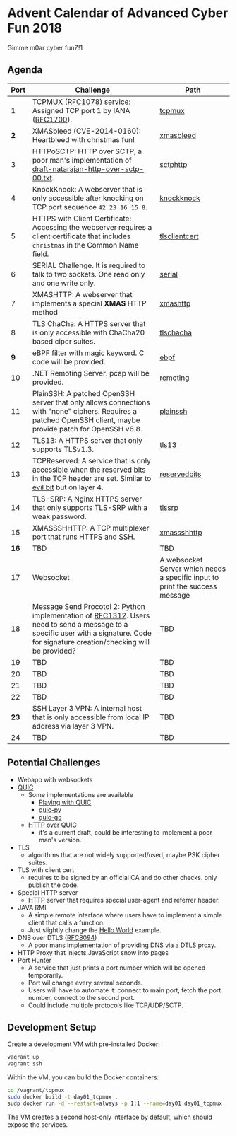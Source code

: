 # Advent Calendar of Advanced Cyber Fun 2018
Gimme m0ar cyber funZ!1

## Agenda

| Port | Challenge | Path |
| ---- | --------- | ---- |
| 1    | TCPMUX ([RFC1078](https://tools.ietf.org/html/rfc1078)) service: Assigned TCP port 1 by IANA ([RFC1700](https://tools.ietf.org/html/rfc1700)). | [tcpmux](tcpmux) 
| **2**    | XMASbleed (CVE-2014-0160): Heartbleed with christmas fun! | [xmasbleed](xmasbleed)
| 3    | HTTPoSCTP: HTTP over SCTP, a poor man's implementation of [draft-natarajan-http-over-sctp-00.txt](https://tools.ietf.org/html/draft-natarajan-http-over-sctp-00). | [sctphttp](sctphttp)
| 4    | KnockKnock: A webserver that is only accessible after knocking on TCP port sequence `42 23 16 15 8`. | [knockknock](knockknock)
| 5    | HTTPS with Client Certificate: Accessing the webserver requires a client certificate that includes `christmas` in the Common Name field. | [tlsclientcert](tlsclientcert)
| 6    | SERIAL Challenge. It is required to talk to two sockets. One read only and one write only. | [serial](serial)
| 7    | XMASHTTP: A webserver that implements a special **XMAS** HTTP method | [xmashttp](xmashttp)
| 8    | TLS ChaCha: A HTTPS server that is only accessible with ChaCha20 based ciper suites. | [tlschacha](tlschacha)
| **9**    | eBPF filter with magic keyword. C code will be provided. | [ebpf](ebpf)
| 10   | .NET Remoting Server. pcap will be provided. | [remoting](remoting)
| 11   | PlainSSH: A patched OpenSSH server that only allows connections with "none" ciphers. Requires a patched OpenSSH client, maybe provide patch for OpenSSH v6.8. | [plainssh](plainssh)
| 12   | TLS13: A HTTPS server that only supports TLSv1.3. | [tls13](tls13)
| 13   | TCPReserved: A service that is only accessible when the reserved bits in the TCP header are set. Similar to [evil bit](https://blog.benjojo.co.uk/post/evil-bit-RFC3514-real-world-usage) but on layer 4. | [reservedbits](reservedbits)
| 14   | TLS-SRP: A Nginx HTTPS server that only supports TLS-SRP with a weak password. | [tlssrp](tlssrp)
| 15   | XMASSSHHTTP: A TCP multiplexer port that runs HTTPS and SSH. | [xmassshhttp](xmassshhttp)
| **16**   | TBD | TBD
| 17   | Websocket | A websocket Server which needs a specific input to print the success message
| 18   | Message Send Procotol 2: Python implementation of [RFC1312](https://tools.ietf.org/html/rfc1312). Users need to send a message to a specific user with a signature. Code for signature creation/checking will be provided? | TBD
| 19   | TBD | TBD
| 20   | TBD | TBD
| 21   | TBD | TBD
| 22   | TBD | TBD
| **23**   | SSH Layer 3 VPN: A internal host that is only accessible from local IP address via layer 3 VPN. | TBD
| 24   | TBD | TBD

## Potential Challenges

* Webapp with websockets
* [QUIC](https://ma.ttias.be/googles-quic-protocol-moving-web-tcp-udp/)
    * Some implementations are available
        * [Playing with QUIC](https://www.chromium.org/quic/playing-with-quic)
        * [quic-py](https://github.com/ZhukovAlexander/quic-py)
        * [quic-go](https://github.com/lucas-clemente/quic-go)
    * [HTTP over QUIC](https://tools.ietf.org/html/draft-ietf-quic-http-03)
        * it's a current draft, could be interesting to implement a poor man's version.
* TLS
    * algorithms that are not widely supported/used, maybe PSK cipher suites.
* TLS with client cert
    * requires to be signed by an official CA and do other checks. only publish the code.
* Special HTTP server
    * HTTP server that requires special user-agent and referrer header.
* JAVA RMI
    * A simple remote interface where users have to implement a simple client that calls a function.
    * Just slightly change the [Hello World](https://docs.oracle.com/javase/8/docs/technotes/guides/rmi/hello/hello-world.html) example.
* DNS over DTLS ([RFC8094](https://tools.ietf.org/html/rfc8094))
    * A poor mans implementation of providing DNS via a DTLS proxy.
* HTTP Proxy that injects JavaScript snow into pages
* Port Hunter
    * A service that just prints a port number which will be opened temporarily.
    * Port wil change every several seconds.
    * Users will have to automate it: connect to main port, fetch the port number, connect to the second port.
    * Could include multiple protocols like TCP/UDP/SCTP.

## Development Setup

Create a development VM with pre-installed Docker:

```bash
vagrant up
vagrant ssh
```

Within the VM, you can build the Docker containers:

```bash
cd /vagrant/tcpmux
sudo docker build -t day01_tcpmux .
sudp docker run -d --restart=always -p 1:1 --name=day01 day01_tcpmux
```

The VM creates a second host-only interface by default, which should expose the services.
